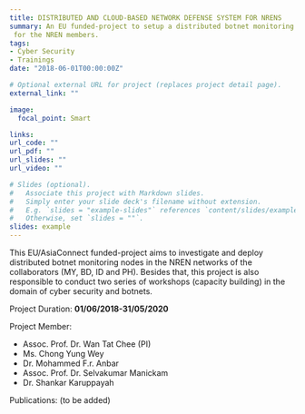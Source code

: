 ```yaml
---
title: DISTRIBUTED AND CLOUD-BASED NETWORK DEFENSE SYSTEM FOR NRENS
summary: An EU funded-project to setup a distributed botnet monitoring mechanism as well as conduct capacity building
 for the NREN members.
tags:
- Cyber Security
- Trainings
date: "2018-06-01T00:00:00Z"

# Optional external URL for project (replaces project detail page).
external_link: ""

image:
  focal_point: Smart

links:
url_code: ""
url_pdf: ""
url_slides: ""
url_video: ""

# Slides (optional).
#   Associate this project with Markdown slides.
#   Simply enter your slide deck's filename without extension.
#   E.g. `slides = "example-slides"` references `content/slides/example-slides.md`.
#   Otherwise, set `slides = ""`.
slides: example
---
```


This EU/AsiaConnect funded-project aims to investigate and deploy distributed botnet monitoring nodes in the NREN
 networks of the collaborators (MY, BD, ID and PH). Besides that, this project is also responsible to conduct two
  series of workshops (capacity building) in the domain of cyber security and botnets.
  
Project Duration: **01/06/2018-31/05/2020**
   
Project Member:
- Assoc. Prof. Dr. Wan Tat Chee (PI)
- Ms. Chong Yung Wey
- Dr. Mohammed F.r. Anbar
- Assoc. Prof. Dr. Selvakumar Manickam
- Dr. Shankar Karuppayah 

Publications:
(to be added)
